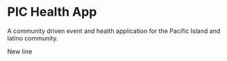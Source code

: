 # PIC Health App

A community driven event and health application for the Pacific Island and
latino community.

New line

